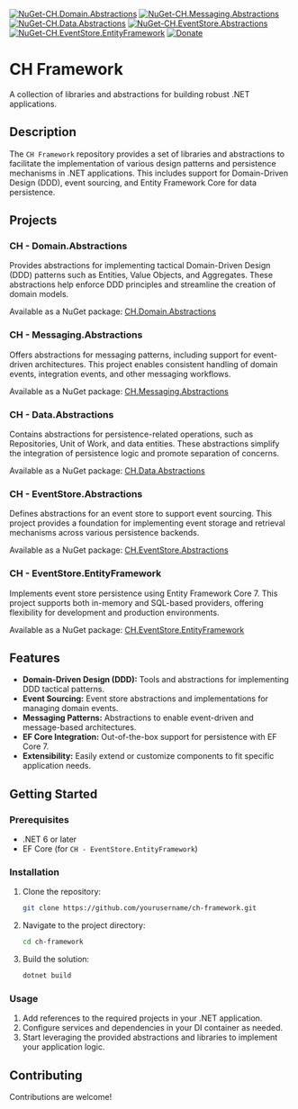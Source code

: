 [![NuGet-CH.Domain.Abstractions](https://img.shields.io/nuget/v/CH.Domain.Abstractions.svg?label=CH.Domain.Abstractions)](https://www.nuget.org/packages/CH.Domain.Abstractions/)
[![NuGet-CH.Messaging.Abstractions](https://img.shields.io/nuget/v/CH.Messaging.Abstractions.svg?label=CH.Messaging.Abstractions)](https://www.nuget.org/packages/CH.Messaging.Abstractions/)
[![NuGet-CH.Data.Abstractions](https://img.shields.io/nuget/v/CH.Data.Abstractions.svg?label=CH.Data.Abstractions)](https://www.nuget.org/packages/CH.Data.Abstractions/)
[![NuGet-CH.EventStore.Abstractions](https://img.shields.io/nuget/v/CH.EventStore.Abstractions.svg?label=CH.EventStore.Abstractions)](https://www.nuget.org/packages/CH.EventStore.Abstractions/)
[![NuGet-CH.EventStore.EntityFramework](https://img.shields.io/nuget/v/CH.EventStore.EntityFramework.svg?label=CH.EventStore.EntityFramework)](https://www.nuget.org/packages/CH.EventStore.EntityFramework/)
[![Donate](https://img.shields.io/badge/Donate-PayPal-red.svg)](https://www.paypal.com/donate?hosted_button_id=XSXQYY5KBMXYW)

# CH Framework

A collection of libraries and abstractions for building robust .NET applications.

## Description

The `CH Framework` repository provides a set of libraries and abstractions to facilitate the implementation of various design patterns and persistence mechanisms in .NET applications. This includes support for Domain-Driven Design (DDD), event sourcing, and Entity Framework Core for data persistence.

## Projects

### CH - Domain.Abstractions

Provides abstractions for implementing tactical Domain-Driven Design (DDD) patterns such as Entities, Value Objects, and Aggregates. These abstractions help enforce DDD principles and streamline the creation of domain models.

Available as a NuGet package: [CH.Domain.Abstractions](https://www.nuget.org/packages/CH.Domain.Abstractions)

### CH - Messaging.Abstractions

Offers abstractions for messaging patterns, including support for event-driven architectures. This project enables consistent handling of domain events, integration events, and other messaging workflows.

Available as a NuGet package: [CH.Messaging.Abstractions](https://www.nuget.org/packages/CH.Messaging.Abstractions)

### CH - Data.Abstractions

Contains abstractions for persistence-related operations, such as Repositories, Unit of Work, and data entities. These abstractions simplify the integration of persistence logic and promote separation of concerns.

Available as a NuGet package: [CH.Data.Abstractions](https://www.nuget.org/packages/CH.Data.Abstractions)

### CH - EventStore.Abstractions

Defines abstractions for an event store to support event sourcing. This project provides a foundation for implementing event storage and retrieval mechanisms across various persistence backends.

Available as a NuGet package: [CH.EventStore.Abstractions](https://www.nuget.org/packages/CH.EventStore.Abstractions)

### CH - EventStore.EntityFramework

Implements event store persistence using Entity Framework Core 7. This project supports both in-memory and SQL-based providers, offering flexibility for development and production environments.

Available as a NuGet package: [CH.EventStore.EntityFramework](https://www.nuget.org/packages/CH.EventStore.EntityFramework)

## Features

- **Domain-Driven Design (DDD):** Tools and abstractions for implementing DDD tactical patterns.
- **Event Sourcing:** Event store abstractions and implementations for managing domain events.
- **Messaging Patterns:** Abstractions to enable event-driven and message-based architectures.
- **EF Core Integration:** Out-of-the-box support for persistence with EF Core 7.
- **Extensibility:** Easily extend or customize components to fit specific application needs.

## Getting Started

### Prerequisites

- .NET 6 or later
- EF Core (for `CH - EventStore.EntityFramework`)

### Installation

1. Clone the repository:
   ```bash
   git clone https://github.com/yourusername/ch-framework.git
   ```
2. Navigate to the project directory:
   ```bash
   cd ch-framework
   ```
3. Build the solution:
   ```bash
   dotnet build
   ```

### Usage

1. Add references to the required projects in your .NET application.
2. Configure services and dependencies in your DI container as needed.
3. Start leveraging the provided abstractions and libraries to implement your application logic.

## Contributing

Contributions are welcome!
